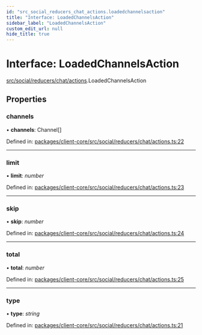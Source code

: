 ```yaml
---
id: "src_social_reducers_chat_actions.loadedchannelsaction"
title: "Interface: LoadedChannelsAction"
sidebar_label: "LoadedChannelsAction"
custom_edit_url: null
hide_title: true
---
```


# Interface: LoadedChannelsAction

[src/social/reducers/chat/actions](../modules/src_social_reducers_chat_actions.md).LoadedChannelsAction

## Properties

### channels

• **channels**: Channel[]

Defined in: [packages/client-core/src/social/reducers/chat/actions.ts:22](https://github.com/xr3ngine/xr3ngine/blob/716a06460/packages/client-core/src/social/reducers/chat/actions.ts#L22)

___

### limit

• **limit**: *number*

Defined in: [packages/client-core/src/social/reducers/chat/actions.ts:23](https://github.com/xr3ngine/xr3ngine/blob/716a06460/packages/client-core/src/social/reducers/chat/actions.ts#L23)

___

### skip

• **skip**: *number*

Defined in: [packages/client-core/src/social/reducers/chat/actions.ts:24](https://github.com/xr3ngine/xr3ngine/blob/716a06460/packages/client-core/src/social/reducers/chat/actions.ts#L24)

___

### total

• **total**: *number*

Defined in: [packages/client-core/src/social/reducers/chat/actions.ts:25](https://github.com/xr3ngine/xr3ngine/blob/716a06460/packages/client-core/src/social/reducers/chat/actions.ts#L25)

___

### type

• **type**: *string*

Defined in: [packages/client-core/src/social/reducers/chat/actions.ts:21](https://github.com/xr3ngine/xr3ngine/blob/716a06460/packages/client-core/src/social/reducers/chat/actions.ts#L21)
